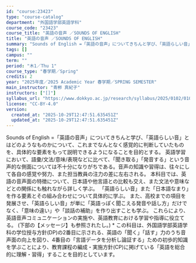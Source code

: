 ```yaml
---
id: "course:23423"
type: "course-catalog"
department: "外国語学部英語学科"
course_code: "23423"
course_title: "英語の音声 ／SOUNDS OF ENGLISH"
title: "英語の音声 ／SOUNDS OF ENGLISH"
summary: "Sounds of English =「英語の音声」についてきちんと学び、「英語らしい音」とはどのようなものかについて、これまでなんとなく感覚的に判断していたものを、具体的な要素をもって説明できるようになることを目的とする。 英語学習におい…"
tags: []
campus: ""
term: ""
period: "木1／Thu 1"
course_type: "春学期／Spring"
credits: 2
year: "2025年度／2025 Academic Year 春学期／SPRING SEMESTER"
main_instructor: "青栁 真紀子"
instructors: ["[]"]
syllabus_url: "https://www.dokkyo.ac.jp/research/syllabus/2025/0102/0102_23423_ja_JP.html"
license: "CC-BY-4.0"
version:
  created_at: "2025-10-29T12:47:51.635451Z"
  updated_at: "2025-10-29T12:47:51.635451Z"
---
```

Sounds of English =「英語の音声」についてきちんと学び、「英語らしい音」とはどのようなものかについて、これまでなんとなく感覚的に判断していたものを、具体的な要素をもって説明できるようになることを目的とする。 英語学習において、語彙/文法/意味/表現などに比べて、「聞き取る」「発音する」という音声的な側面については不十分になりがちである。音声の知識や習得は、往々にして各自の感覚や努力、また担当教員の注力の差に左右される。 本科目では、英語の音声面の特徴について、日本語や他言語との比較も交え、また文法や意味などとの関係にも触れながら詳しく学ぶ。 「英語らしい音」また「日本語なまり」を作る要素とその組み合わせについて具体的に学ぶ。 また、高校までの項目を発展させ、「英語らしい音」が単に「英語っぽく聞こえる発音や話し方」だけでなく、「意味の違い」や「談話の補助」を作り出すことも学ぶ。 これらにより、英語音声コミュニケーションの実施や、英語教育における学習や指導に役立てる。 (下部の【メッセージ】も参照されたし。) * この科目は、外国語学部英語学科の学位授与方針(DP)の2番目に示される、英語の「聞く」「話す」力のうち音声面の向上を図り、4番目の「言語データを分析し論証する」ための初歩的知識を学ぶことにより、教育課程の編成・実施方針(CP)に掲げている「英語を総合的に理解・習得」することを目的としています。
